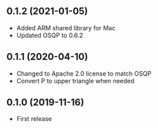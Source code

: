 ## 0.1.2 (2021-01-05)

- Added ARM shared library for Mac
- Updated OSQP to 0.6.2

## 0.1.1 (2020-04-10)

- Changed to Apache 2.0 license to match OSQP
- Convert P to upper triangle when needed

## 0.1.0 (2019-11-16)

- First release
